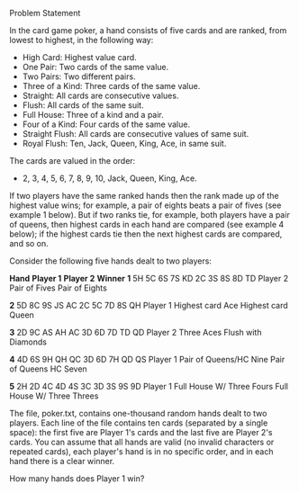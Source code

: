 Problem Statement

In the card game poker, a hand consists of five cards and are ranked, from lowest to highest, in the following way:

* High Card: Highest value card.
* One Pair: Two cards of the same value.
* Two Pairs: Two different pairs.
* Three of a Kind: Three cards of the same value.
* Straight: All cards are consecutive values.
* Flush: All cards of the same suit.
* Full House: Three of a kind and a pair.
* Four of a Kind: Four cards of the same value.
* Straight Flush: All cards are consecutive values of same suit.
* Royal Flush: Ten, Jack, Queen, King, Ace, in same suit.

The cards are valued in the order:
* 2, 3, 4, 5, 6, 7, 8, 9, 10, Jack, Queen, King, Ace.

If two players have the same ranked hands then the rank made up of the highest value wins; for example, a pair of eights beats a pair of fives (see example 1 below). But if two ranks tie, for example, both players have a pair of queens, then highest cards in each hand are compared (see example 4 below); if the highest cards tie then the next highest cards are compared, and so on.

Consider the following five hands dealt to two players:

**Hand**	 	**Player 1**	 	**Player 2**	 	**Winner**
**1**	 	5H 5C 6S 7S KD       2C 3S 8S 8D TD  Player 2
        Pair of Fives         Pair of Eights

**2**	 	5D 8C 9S JS AC 	    2C 5C 7D 8S QH   Player 1
      Highest card Ace    Highest card Queen

**3**	 2D 9C AS AH AC      3D 6D 7D TD QD    Player 2
        Three Aces     Flush with Diamonds

**4**	 	4D 6S 9H QH QC    3D 6D 7H QD QS  	 Player 1
  Pair of Queens/HC Nine  Pair of Queens HC Seven

**5**	 2H 2D 4C 4D 4S   3C 3D 3S 9S 9D       Player 1
Full House W/ Three Fours Full House W/ Three Threes

The file, poker.txt, contains one-thousand random hands dealt to two players. Each line of the file contains ten cards (separated by a single space): the first five are Player 1's cards and the last five are Player 2's cards. You can assume that all hands are valid (no invalid characters or repeated cards), each player's hand is in no specific order, and in each hand there is a clear winner.

How many hands does Player 1 win?
